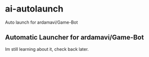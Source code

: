 # ai-autolaunch
Auto launch for ardamavi/Game-Bot
## Automatic Launcher for ardamavi/Game-Bot
Im still learning about it, check back later.
